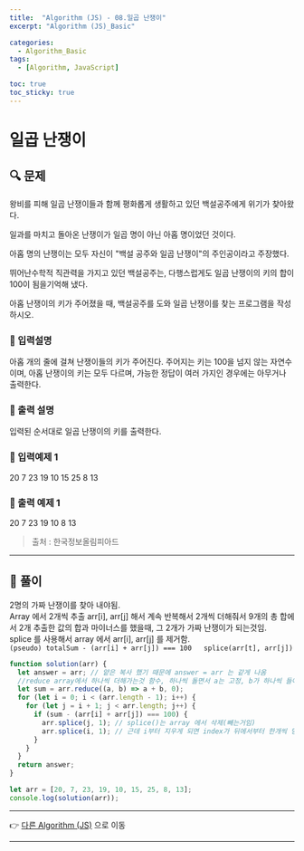 ```yaml
---
title:  "Algorithm (JS) - 08.일곱 난쟁이"
excerpt: "Algorithm (JS)_Basic"

categories:
  - Algorithm_Basic
tags:
  - [Algorithm, JavaScript]

toc: true
toc_sticky: true
---
```


# 일곱 난쟁이

##  🔍 문제 
왕비를 피해 일곱 난쟁이들과 함께 평화롭게 생활하고 있던 백설공주에게 위기가 찾아왔다.


일과를 마치고 돌아온 난쟁이가 일곱 명이 아닌 아홉 명이었던 것이다.


아홉 명의 난쟁이는 모두 자신이 "백설 공주와 일곱 난쟁이"의 주인공이라고 주장했다.

뛰어난수학적 직관력을 가지고 있던 백설공주는, 다행스럽게도 일곱 난쟁이의 키의 합이 100이 됨을기억해 냈다.


아홉 난쟁이의 키가 주어졌을 때, 백설공주를 도와 일곱 난쟁이를 찾는 프로그램을 작성하시오.

### 🔹 입력설명
아홉 개의 줄에 걸쳐 난쟁이들의 키가 주어진다. 주어지는 키는 100을 넘지 않는 자연수이며, 아홉 난쟁이의 키는 모두 다르며, 가능한 정답이 여러 가지인 경우에는 아무거나 출력한다.

### 🔹 출력 설명
입력된 순서대로 일곱 난쟁이의 키를 출력한다.

### 🔹 입력예제 1
20 7 23 19 10 15 25 8 13

### 🔹 출력 예제 1
20 7 23 19 10 8 13

> 출처 : 한국정보올림피아드
----

##  📌 풀이
2명의 가짜 난쟁이를 찾아 내야됨.    
Array 에서 2개씩 추출 arr[i], arr[j] 해서 계속 반복해서 2개씩 더해줘서 
9개의 총 합에서 2개 추출한 값의 합과 마이너스를 했을때, 그 2개가 가짜 난쟁이가 되는것임.  
splice 를 사용해서 array 에서  arr[i], arr[j] 를 제거함.  
`(pseudo) totalSum - (arr[i] + arr[j]) === 100  
splice(arr[t], arr[j])`

```js
function solution(arr) {
  let answer = arr; // 얕은 복사 했기 때문에 answer = arr 는 같게 나옴
  //reduce array에서 하나씩 더해가는것 함수, 하나씩 돌면서 a는 고정, b가 하나씩 들어가면서 sum 해줌, 0부터 시작.
  let sum = arr.reduce((a, b) => a + b, 0); 
  for (let i = 0; i < (arr.length - 1); i++) {
    for (let j = i + 1; j < arr.length; j++) {
      if (sum - (arr[i] + arr[j]) === 100) {
        arr.splice(j, 1); // splice()는 array 에서 삭제(빼는거임) 
        arr.splice(i, 1); // 근데 i부터 지우게 되면 index가 뒤에서부터 한개씩 당겨 지기 때문에 뒷에있는 j부터 지워야지 순서가 밀리지 않음
      }
    }
  }
  return answer;
}

let arr = [20, 7, 23, 19, 10, 15, 25, 8, 13];
console.log(solution(arr));
```

---

👉 [다른 Algorithm (JS)](https://jacobkosmart.github.io/categories/Algorithm_Basic) 으로 이동 

---
